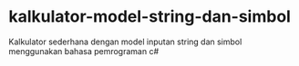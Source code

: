 # kalkulator-model-string-dan-simbol
Kalkulator sederhana dengan model inputan string dan simbol menggunakan bahasa pemrograman c#
